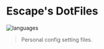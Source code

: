 # Escape's DotFiles

![languages](https://img.shields.io/badge/Languages-Shell-green.svg)

> Personal config setting files.
